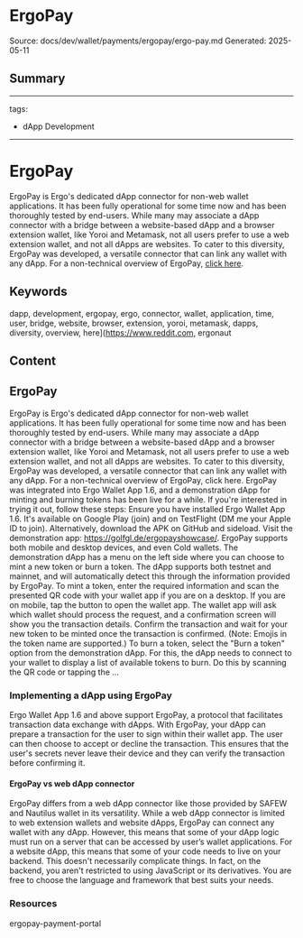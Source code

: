 # ErgoPay
Source: docs/dev/wallet/payments/ergopay/ergo-pay.md
Generated: 2025-05-11

## Summary
---
tags:
  - dApp Development
---

# ErgoPay

ErgoPay is Ergo's dedicated dApp connector for non-web wallet applications. It has been fully operational for some time now and has been thoroughly tested by end-users. While many may associate a dApp connector with a bridge between a website-based dApp and a browser extension wallet, like Yoroi and Metamask, not all users prefer to use a web extension wallet, and not all dApps are websites. To cater to this diversity, ErgoPay was developed, a versatile connector that can link any wallet with any dApp. For a non-technical overview of ErgoPay, [click here](https://www.reddit.com/r/ergonauts/comments/sc9lbk/comment/hu9v6dk/?utm_source=share&utm_medium=web2x&context=3).

## Keywords
dapp, development, ergopay, ergo, connector, wallet, application, time, user, bridge, website, browser, extension, yoroi, metamask, dapps, diversity, overview, here](https://www.reddit.com, ergonaut

## Content
## ErgoPay
ErgoPay is Ergo's dedicated dApp connector for non-web wallet applications. It has been fully operational for some time now and has been thoroughly tested by end-users.
While many may associate a dApp connector with a bridge between a website-based dApp and a browser extension wallet, like Yoroi and Metamask, not all users prefer to use a web extension wallet, and not all dApps are websites. To cater to this diversity, ErgoPay was developed, a versatile connector that can link any wallet with any dApp. For a non-technical overview of ErgoPay, click here.
ErgoPay was integrated into Ergo Wallet App 1.6, and a demonstration dApp for minting and burning tokens has been live for a while.
If you're interested in trying it out, follow these steps:
Ensure you have installed Ergo Wallet App 1.6. It's available on Google Play (join) and on TestFlight (DM me your Apple ID to join). Alternatively, download the APK on GitHub and sideload.
Visit the demonstration app: https://golfgl.de/ergopayshowcase/. ErgoPay supports both mobile and desktop devices, and even Cold wallets.
The demonstration dApp has a menu on the left side where you can choose to mint a new token or burn a token. The dApp supports both testnet and mainnet, and will automatically detect this through the information provided by ErgoPay.
To mint a token, enter the required information and scan the presented QR code with your wallet app if you are on a desktop. If you are on mobile, tap the button to open the wallet app. The wallet app will ask which wallet should process the request, and a confirmation screen will show you the transaction details.
Confirm the transaction and wait for your new token to be minted once the transaction is confirmed. (Note: Emojis in the token name are supported.)
To burn a token, select the "Burn a token" option from the demonstration dApp. For this, the dApp needs to connect to your wallet to display a list of available tokens to burn. Do this by scanning the QR code or tapping the ...

### Implementing a dApp using ErgoPay
Ergo Wallet App 1.6 and above support ErgoPay, a protocol that facilitates transaction data exchange with dApps. With ErgoPay, your dApp can prepare a transaction for the user to sign within their wallet app. The user can then choose to accept or decline the transaction. This ensures that the user's secrets never leave their device and they can verify the transaction before confirming it.

#### ErgoPay vs web dApp connector
ErgoPay differs from a web dApp connector like those provided by SAFEW and Nautilus wallet in its versatility. While a web dApp connector is limited to web extension wallets and website dApps, ErgoPay can connect any wallet with any dApp. However, this means that some of your dApp logic must run on a server that can be accessed by user’s wallet applications. For a website dApp, this means that some of your code needs to live on your backend. This doesn't necessarily complicate things. In fact, on the backend, you aren't restricted to using JavaScript or its derivatives. You are free to choose the language and framework that best suits your needs.

### Resources
ergopay-payment-portal
